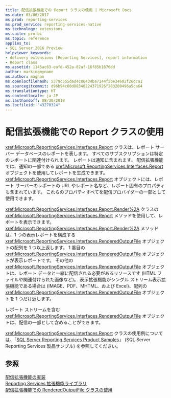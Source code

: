 ```yaml
---
title: 配信拡張機能での Report クラスの使用 | Microsoft Docs
ms.date: 03/06/2017
ms.prod: reporting-services
ms.prod_service: reporting-services-native
ms.technology: extensions
ms.suite: pro-bi
ms.topic: reference
applies_to:
- SQL Server 2016 Preview
helpviewer_keywords:
- delivery extensions [Reporting Services], report information
- Report class
ms.assetid: 1145ac63-eafd-452a-82af-16f85b1676dd
author: markingmyname
ms.author: maghan
ms.openlocfilehash: 5379c555dad4c86434ba7144f5be34602f26dca1
ms.sourcegitcommit: d96b94c60d88340224371926f283200496a5ca64
ms.translationtype: HT
ms.contentlocale: ja-JP
ms.lasthandoff: 08/30/2018
ms.locfileid: "43270324"
---
```

# <a name="using-the-report-class-for-a-delivery-extension"></a>配信拡張機能での Report クラスの使用
  <xref:Microsoft.ReportingServices.Interfaces.Report> クラスは、レポート サーバー データベースのレポートを表します。 すべてのサブスクリプションは特定のレポートに関連付けられます。 レポートは通知に含まれます。 配信拡張機能では、通知の一部である <xref:Microsoft.ReportingServices.Interfaces.Report> オブジェクトを使用してレポートを生成できます。 <xref:Microsoft.ReportingServices.Interfaces.Report> オブジェクトには、レポート サーバーのレポートの URL やレポート名など、レポート固有のプロパティも含まれています。 これらのプロパティすべてを配信プロバイダーの一部として使用できます。  
  
 <xref:Microsoft.ReportingServices.Interfaces.Report.Render%2A> クラスの <xref:Microsoft.ReportingServices.Interfaces.Report> メソッドを使用して、レポートを表示できます。 <xref:Microsoft.ReportingServices.Interfaces.Report.Render%2A> メソッドは、1 つの表示レポートを構成する <xref:Microsoft.ReportingServices.Interfaces.RenderedOutputFile> オブジェクトの配列を 1 つ以上返します。 1 番目の <xref:Microsoft.ReportingServices.Interfaces.RenderedOutputFile> オブジェクトが表示レポートです。 その他の <xref:Microsoft.ReportingServices.Interfaces.RenderedOutputFile> オブジェクトは、レポート データと一緒に配信される必要があるリソースです (HTML ファイルや関連付けられた画像など)。 表示拡張機能がシングル ストリーム表示拡張機能である場合は (IMAGE、PDF、MHTML、および Excel)、配列の <xref:Microsoft.ReportingServices.Interfaces.RenderedOutputFile> オブジェクトを 1 つだけ返します。  
  
 レポート ストリームを含む <xref:Microsoft.ReportingServices.Interfaces.RenderedOutputFile> オブジェクトは、配信の一部として含めることができます。  
  
 <xref:Microsoft.ReportingServices.Interfaces.Report> クラスの使用例については、「[SQL Server Reporting Services Product Samples](http://go.microsoft.com/fwlink/?LinkId=177889)」 (SQL Server Reporting Services 製品サンプル) を参照してください。  
  
## <a name="see-also"></a>参照  
 [配信拡張機能の実装](../../../reporting-services/extensions/delivery-extension/implementing-a-delivery-extension.md)   
 [Reporting Services 拡張機能ライブラリ](../../../reporting-services/extensions/reporting-services-extension-library.md)   
 [配信拡張機能での RenderedOutputFile クラスの使用](../../../reporting-services/extensions/delivery-extension/using-the-renderedoutputfile-class-for-a-delivery-extension.md)  
  
  
